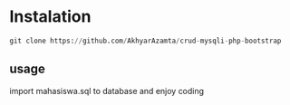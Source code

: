 # Instalation
```python
git clone https://github.com/AkhyarAzamta/crud-mysqli-php-bootstrap
```
## usage
import mahasiswa.sql to database and enjoy coding
